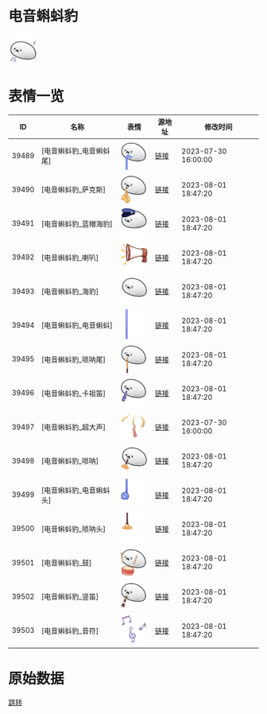 # 电音蝌蚪豹

<img src="./cover.png" height="60" alt="cover" />

# 表情一览

|ID|名称|表情|源地址|修改时间|
|----|----|----|----|----|
|39489|[电音蝌蚪豹_电音蝌蚪尾]|<img src="./pic/039489_%5B电音蝌蚪豹_电音蝌蚪尾%5D.png" height="60" alt="电音蝌蚪尾"/>|[链接](https://i0.hdslb.com/bfs/garb/ca974200cd64e4d944a7cad61d550a83e75b5fd5.png)|2023-07-30 16:00:00|
|39490|[电音蝌蚪豹_萨克斯]|<img src="./pic/039490_%5B电音蝌蚪豹_萨克斯%5D.png" height="60" alt="萨克斯"/>|[链接](https://i0.hdslb.com/bfs/garb/13dd22a1889665938567650d2c2a4068b6f189e3.png)|2023-08-01 18:47:20|
|39491|[电音蝌蚪豹_蓝帽海豹]|<img src="./pic/039491_%5B电音蝌蚪豹_蓝帽海豹%5D.png" height="60" alt="蓝帽海豹"/>|[链接](https://i0.hdslb.com/bfs/garb/02ad4dce8f0ef9a6bd5c269b5a516a35ff3828e7.png)|2023-08-01 18:47:20|
|39492|[电音蝌蚪豹_喇叭]|<img src="./pic/039492_%5B电音蝌蚪豹_喇叭%5D.png" height="60" alt="喇叭"/>|[链接](https://i0.hdslb.com/bfs/garb/a90bceb1d326cd6d9ff022d8829ad2138b593e53.png)|2023-08-01 18:47:20|
|39493|[电音蝌蚪豹_海豹]|<img src="./pic/039493_%5B电音蝌蚪豹_海豹%5D.png" height="60" alt="海豹"/>|[链接](https://i0.hdslb.com/bfs/garb/ffb5dadb1d02aad08b78c0c276638f102f25b2dc.png)|2023-08-01 18:47:20|
|39494|[电音蝌蚪豹_电音蝌蚪]|<img src="./pic/039494_%5B电音蝌蚪豹_电音蝌蚪%5D.png" height="60" alt="电音蝌蚪"/>|[链接](https://i0.hdslb.com/bfs/garb/65413ed87e1c9e71bb3b61f6211b476579454d7c.png)|2023-08-01 18:47:20|
|39495|[电音蝌蚪豹_唢呐尾]|<img src="./pic/039495_%5B电音蝌蚪豹_唢呐尾%5D.png" height="60" alt="唢呐尾"/>|[链接](https://i0.hdslb.com/bfs/garb/ba30af6400e9ef0d3c0169f8887bfa1fdba69833.png)|2023-08-01 18:47:20|
|39496|[电音蝌蚪豹_卡祖笛]|<img src="./pic/039496_%5B电音蝌蚪豹_卡祖笛%5D.png" height="60" alt="卡祖笛"/>|[链接](https://i0.hdslb.com/bfs/garb/c589e983326dca82908f3078703af9059fb32fe9.png)|2023-08-01 18:47:20|
|39497|[电音蝌蚪豹_超大声]|<img src="./pic/039497_%5B电音蝌蚪豹_超大声%5D.png" height="60" alt="超大声"/>|[链接](https://i0.hdslb.com/bfs/garb/9c0df5d46d3c58068af7554962bf16fc0c0a9d0a.png)|2023-07-30 16:00:00|
|39498|[电音蝌蚪豹_唢呐]|<img src="./pic/039498_%5B电音蝌蚪豹_唢呐%5D.png" height="60" alt="唢呐"/>|[链接](https://i0.hdslb.com/bfs/garb/f6bf68e9eeaf61435441bfc53fe3fc1032f6e0fa.png)|2023-08-01 18:47:20|
|39499|[电音蝌蚪豹_电音蝌蚪头]|<img src="./pic/039499_%5B电音蝌蚪豹_电音蝌蚪头%5D.png" height="60" alt="电音蝌蚪头"/>|[链接](https://i0.hdslb.com/bfs/garb/57005ad580cc5e8c0a9cf24a0ba7b5d4db197b6d.png)|2023-08-01 18:47:20|
|39500|[电音蝌蚪豹_唢呐头]|<img src="./pic/039500_%5B电音蝌蚪豹_唢呐头%5D.png" height="60" alt="唢呐头"/>|[链接](https://i0.hdslb.com/bfs/garb/7c5850d2bea8caed3df6e2cd77354a66830bc733.png)|2023-08-01 18:47:20|
|39501|[电音蝌蚪豹_鼓]|<img src="./pic/039501_%5B电音蝌蚪豹_鼓%5D.png" height="60" alt="鼓"/>|[链接](https://i0.hdslb.com/bfs/garb/815e499ee9daeddffc08a5938570ec0d34d77641.png)|2023-08-01 18:47:20|
|39502|[电音蝌蚪豹_竖笛]|<img src="./pic/039502_%5B电音蝌蚪豹_竖笛%5D.png" height="60" alt="竖笛"/>|[链接](https://i0.hdslb.com/bfs/garb/8bf52cbf980c2bd89888db06257e3e7355593896.png)|2023-08-01 18:47:20|
|39503|[电音蝌蚪豹_音符]|<img src="./pic/039503_%5B电音蝌蚪豹_音符%5D.png" height="60" alt="音符"/>|[链接](https://i0.hdslb.com/bfs/garb/73efce9623204051a94d3a8ecb63e6b6a2e393ec.png)|2023-08-01 18:47:20|

# 原始数据

[跳转](./raw.json)

